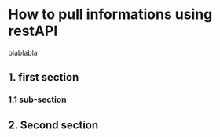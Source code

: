 # How to pull informations using restAPI

blablabla

## 1. first section

### 1.1 sub-section

## 2. Second section